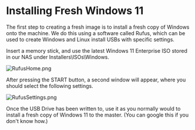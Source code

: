 # Installing Fresh Windows 11

The first step to creating a fresh image is to install a fresh copy of Windows onto the machine. We do this using a software
called Rufus, which can be used to create Windows and Linux install USBs with specific settings.

Insert a memory stick, and use the latest Windows 11 Enterprise ISO stored in our NAS under Installers\ISOs\Windows.

![RufusHome.png](RufusHome.png)

After pressing the START button, a second window will appear, where you should select the following settings.

![RufusSettings.png](RufusSettings.png)

Once the USB Drive has been written to, use it as you normally would to install a fresh copy of Windows 11 to the master. 
(You can google this if you don't know how.)